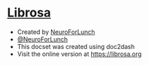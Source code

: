 [Librosa](https://librosa.org)
=======================

* Created by [NeuroForLunch](https://github.com/NeuroForLunch)
* [@NeuroForLunch](https://twitter.com/NeuroForLunch)
* This docset was created using doc2dash
* Visit the online version at https://librosa.org
